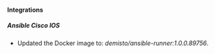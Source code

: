 
#### Integrations

##### Ansible Cisco IOS

- Updated the Docker image to: *demisto/ansible-runner:1.0.0.89756*.
